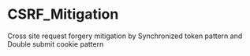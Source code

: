 # CSRF_Mitigation
Cross site request forgery mitigation by Synchronized token pattern and Double submit cookie pattern
